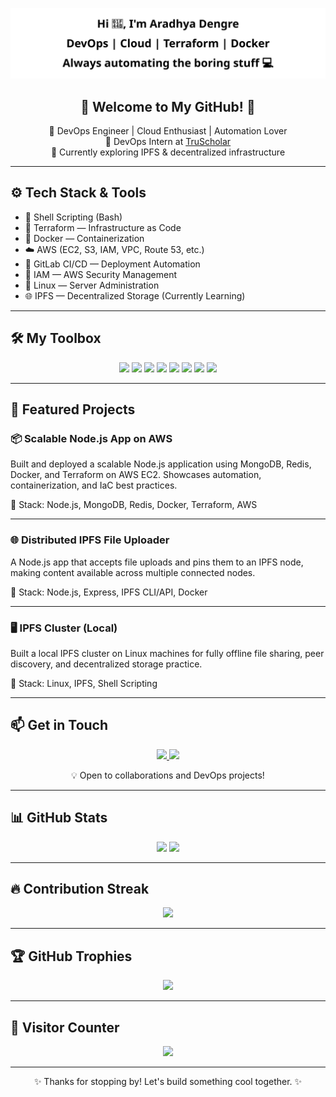 <!-- Custom Typing Banner -->
<p align="center">
  <img src="https://raw.githubusercontent.com/aradhyadengree/aradhyadengree/c1aa1ddba38340856cb5a879da00619547781d21/assets/animated-banner.svg" alt="Typing Banner" />
</p>

<h2 align="center">🌟 Welcome to My GitHub! 🌟</h2>

<p align="center">
  🚀 DevOps Engineer | Cloud Enthusiast | Automation Lover <br>
  💼 DevOps Intern at <a href="https://truscholar.io" target="_blank">TruScholar</a> <br>
  🧠 Currently exploring IPFS & decentralized infrastructure
</p>

---

## ⚙️ Tech Stack & Tools

- 🐚 Shell Scripting (Bash)
- 🧱 Terraform — Infrastructure as Code  
- 🐳 Docker — Containerization
- ☁️ AWS (EC2, S3, IAM, VPC, Route 53, etc.)
- 🔁 GitLab CI/CD — Deployment Automation  
- 🔐 IAM — AWS Security Management  
- 🐧 Linux — Server Administration  
- 🌐 IPFS — Decentralized Storage (Currently Learning)

---

## 🛠️ My Toolbox

<p align="center">
  <!-- Languages -->
  <img src="https://img.shields.io/badge/Bash-4EAA25?style=for-the-badge&logo=gnu-bash&logoColor=white" />
  <img src="https://img.shields.io/badge/Linux-FCC624?style=for-the-badge&logo=linux&logoColor=black" />

  <!-- Cloud & Infra -->
  <img src="https://img.shields.io/badge/AWS-232F3E?style=for-the-badge&logo=amazon-aws&logoColor=white" />
  <img src="https://img.shields.io/badge/Terraform-7B42BC?style=for-the-badge&logo=terraform&logoColor=white" />
  <img src="https://img.shields.io/badge/Azure-0089D6?style=for-the-badge&logo=microsoft-azure&logoColor=white" />


  <!-- DevOps Tools -->
  <img src="https://img.shields.io/badge/Docker-2496ED?style=for-the-badge&logo=docker&logoColor=white" />
  <img src="https://img.shields.io/badge/GitLab%20CI-CD-FC6D26?style=for-the-badge&logo=gitlab&logoColor=white" />

  <!-- Other -->
  <img src="https://img.shields.io/badge/IPFS-65C2CB?style=for-the-badge&logo=ipfs&logoColor=white" />
</p>

---

## 🚀 Featured Projects

### 📦 Scalable Node.js App on AWS  
Built and deployed a scalable Node.js application using MongoDB, Redis, Docker, and Terraform on AWS EC2. Showcases automation, containerization, and IaC best practices.

🔧 Stack: Node.js, MongoDB, Redis, Docker, Terraform, AWS  

---

### 🌐 Distributed IPFS File Uploader  
A Node.js app that accepts file uploads and pins them to an IPFS node, making content available across multiple connected nodes.

🔧 Stack: Node.js, Express, IPFS CLI/API, Docker  

---

### 🖥️ IPFS Cluster (Local)  
Built a local IPFS cluster on Linux machines for fully offline file sharing, peer discovery, and decentralized storage practice.

🔧 Stack: Linux, IPFS, Shell Scripting  

---

## 📫 Get in Touch

<p align="center">
  <a href="mailto:aradhyadengre@gmail.com">
    <img src="https://img.shields.io/badge/Email-D14836?style=for-the-badge&logo=gmail&logoColor=white" />
  </a>
  <a href="https://www.linkedin.com/in/aradhyadengre" target="_blank">
    <img src="https://img.shields.io/badge/LinkedIn-0A66C2?style=for-the-badge&logo=linkedin&logoColor=white" />
  </a>
</p>

<p align="center">
  💡 Open to collaborations and DevOps projects!
</p>

---

## 📊 GitHub Stats

<p align="center">
  <img src="https://github-readme-stats.vercel.app/api?username=aradhyadengree&show_icons=true&theme=tokyonight" />
  <img src="https://github-readme-stats.vercel.app/api/top-langs/?username=aradhyadengree&layout=compact&theme=tokyonight" />
</p>

---

## 🔥 Contribution Streak

<p align="center">
  <img src="https://github-readme-streak-stats.herokuapp.com/?user=aradhyadengree&theme=tokyonight" />
</p>

---

## 🏆 GitHub Trophies

<p align="center">
  <img src="https://github-profile-trophy.vercel.app/?username=aradhyadengree&theme=tokyonight&no-frame=true&row=1&margin-w=15" />
</p>

---

## 👀 Visitor Counter

<p align="center">
  <img src="https://komarev.com/ghpvc/?username=aradhyadengree&label=Profile%20Views&color=blue&style=flat-square" />
</p>

---

<p align="center">✨ Thanks for stopping by! Let's build something cool together. ✨</p>
